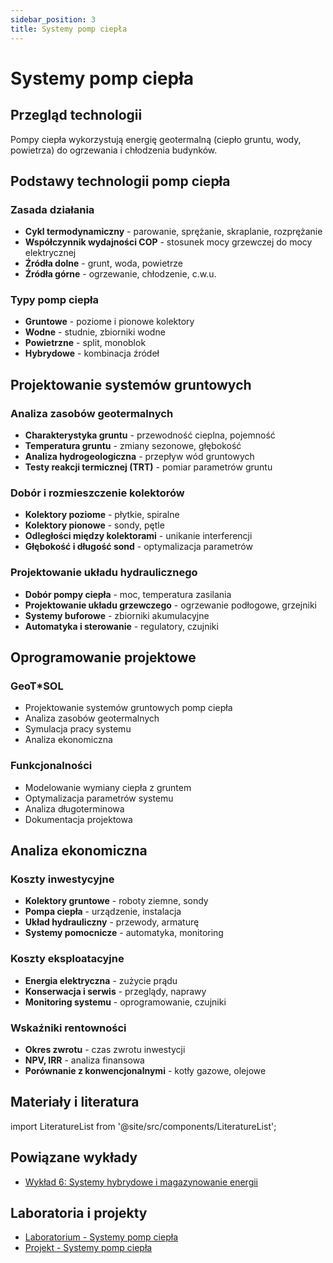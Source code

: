 ```yaml
---
sidebar_position: 3
title: Systemy pomp ciepła
---
```


# Systemy pomp ciepła

## Przegląd technologii

Pompy ciepła wykorzystują energię geotermalną (ciepło gruntu, wody, powietrza) do ogrzewania i chłodzenia budynków.

## Podstawy technologii pomp ciepła

### Zasada działania
- **Cykl termodynamiczny** - parowanie, sprężanie, skraplanie, rozprężanie
- **Współczynnik wydajności COP** - stosunek mocy grzewczej do mocy elektrycznej
- **Źródła dolne** - grunt, woda, powietrze
- **Źródła górne** - ogrzewanie, chłodzenie, c.w.u.

### Typy pomp ciepła
- **Gruntowe** - poziome i pionowe kolektory
- **Wodne** - studnie, zbiorniki wodne
- **Powietrzne** - split, monoblok
- **Hybrydowe** - kombinacja źródeł

## Projektowanie systemów gruntowych

### Analiza zasobów geotermalnych
- **Charakterystyka gruntu** - przewodność cieplna, pojemność
- **Temperatura gruntu** - zmiany sezonowe, głębokość
- **Analiza hydrogeologiczna** - przepływ wód gruntowych
- **Testy reakcji termicznej (TRT)** - pomiar parametrów gruntu

### Dobór i rozmieszczenie kolektorów
- **Kolektory poziome** - płytkie, spiralne
- **Kolektory pionowe** - sondy, pętle
- **Odległości między kolektorami** - unikanie interferencji
- **Głębokość i długość sond** - optymalizacja parametrów

### Projektowanie układu hydraulicznego
- **Dobór pompy ciepła** - moc, temperatura zasilania
- **Projektowanie układu grzewczego** - ogrzewanie podłogowe, grzejniki
- **Systemy buforowe** - zbiorniki akumulacyjne
- **Automatyka i sterowanie** - regulatory, czujniki

## Oprogramowanie projektowe

### GeoT*SOL
- Projektowanie systemów gruntowych pomp ciepła
- Analiza zasobów geotermalnych
- Symulacja pracy systemu
- Analiza ekonomiczna

### Funkcjonalności
- Modelowanie wymiany ciepła z gruntem
- Optymalizacja parametrów systemu
- Analiza długoterminowa
- Dokumentacja projektowa

## Analiza ekonomiczna

### Koszty inwestycyjne
- **Kolektory gruntowe** - roboty ziemne, sondy
- **Pompa ciepła** - urządzenie, instalacja
- **Układ hydrauliczny** - przewody, armaturę
- **Systemy pomocnicze** - automatyka, monitoring

### Koszty eksploatacyjne
- **Energia elektryczna** - zużycie prądu
- **Konserwacja i serwis** - przeglądy, naprawy
- **Monitoring systemu** - oprogramowanie, czujniki

### Wskaźniki rentowności
- **Okres zwrotu** - czas zwrotu inwestycji
- **NPV, IRR** - analiza finansowa
- **Porównanie z konwencjonalnymi** - kotły gazowe, olejowe

## Materiały i literatura

import LiteratureList from '@site/src/components/LiteratureList';

<LiteratureList topic="software" title="Podręczniki oprogramowania" />

## Powiązane wykłady

- [Wykład 6: Systemy hybrydowe i magazynowanie energii](/docs/wyklady/wyklad-06-hybrydy-magazyny)

## Laboratoria i projekty

- [Laboratorium - Systemy pomp ciepła](/docs/projekty/heat-pump-systems)
- [Projekt - Systemy pomp ciepła](/docs/projekty/heat-pump-systems)
